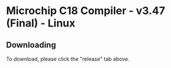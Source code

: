# Microchip C18 Compiler - v3.47 (Final) - Linux

## Downloading

To download, please click the "release" tab above.
